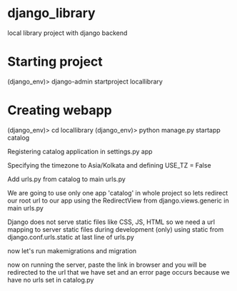 # django_library
local library project with django backend

# Starting project
(django_env)> django-admin startproject locallibrary

# Creating webapp
(django_env)> cd locallibrary 
(django_env)> python manage.py startapp catalog

Registering catalog application in settings.py app

Specifying the timezone to Asia/Kolkata and defining USE_TZ = False

Add urls.py from catalog to main urls.py

We are going to use only one app 'catalog' in whole project so lets redirect our root url to
our app using the RedirectView from django.views.generic in main urls.py

Django does not serve static files like CSS, JS, HTML so we need a url mapping to server static
files during development (only) using static from django.conf.urls.static at last line of 
urls.py

now let's run makemigrations and migration

now on running the server, paste the link in browser and you will be redirected to the url that
we have set and an error page occurs because we have no urls set in catalog.py